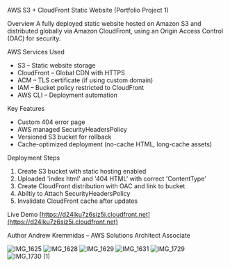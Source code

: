 AWS S3 + CloudFront Static Website (Portfolio Project 1)

Overview
A fully deployed static website hosted on Amazon S3 and distributed globally via Amazon CloudFront, using an Origin Access Control (OAC) for security.

AWS Services Used 
- S3 – Static website storage
- CloudFront – Global CDN with HTTPS
- ACM – TLS certificate (if using custom domain)
- IAM – Bucket policy restricted to CloudFront
- AWS CLI – Deployment automation

Key Features
- Custom 404 error page
- AWS managed SecurityHeadersPolicy
- Versioned S3 bucket for rollback
- Cache-optimized deployment (no-cache HTML, long-cache assets)

Deployment Steps
1. Create S3 bucket with static hosting enabled
2. Uploaded 'index html' and '404 HTML' with correct 'ContentType'
3. Create CloudFront distribution with OAC and link to bucket
4. Abiltiy to Attach SecurityHeadersPolicy
5. Invalidate CloudFront cache after updates

Live Demo
[https://d24lku7z6siz5i.cloudfront.net](https://d24lku7z6siz5i.cloudfront.net)

Author
Andrew Kremmidas – AWS Solutions Architect Associate 

![IMG_1625](https://github.com/user-attachments/assets/7864035a-69ca-410e-a202-9ea188d69c78)
![IMG_1628](https://github.com/user-attachments/assets/c999f13c-9794-4c77-ab98-5851bfefc9ad)
![IMG_1629](https://github.com/user-attachments/assets/0a89f1be-140c-4cac-bb0f-c9c724f82f97)
![IMG_1631](https://github.com/user-attachments/assets/c9a8758d-c2b0-461f-97be-f84368a5bca0)
![IMG_1729](https://github.com/user-attachments/assets/4fa5b44c-62cb-4857-a7b1-2109094e9aca)
![IMG_1730 (1)](https://github.com/user-attachments/assets/54648620-24d3-4d00-9c4b-c27208961a1f)





